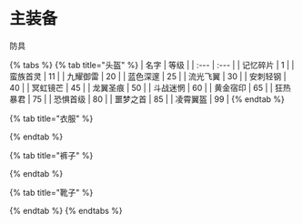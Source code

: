 # 主装备

防具

{% tabs %}
{% tab title="头盔" %}
| 名字 | 等级 |
| :--- | :--- |
| 记忆碎片 | 1 |
| 蛮族首灵 | 11 |
| 九耀御雷 | 20 |
| 蓝色深邃 | 25 |
| 流光飞翼 | 30 |
| 安刺轻钢 | 40 |
| 冥虹镜芒 | 45 |
| 龙翼圣痕 | 50 |
| 斗战迷惘 | 60 |
| 黄金宿印 | 65 |
| 狂热暴君 | 75 |
| 恐惧首级 | 80 |
| 噩梦之首 | 85 |
| 凌霄翼盔 | 99 |
{% endtab %}

{% tab title="衣服" %}

{% endtab %}

{% tab title="裤子" %}

{% endtab %}

{% tab title="靴子" %}

{% endtab %}
{% endtabs %}


